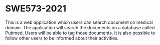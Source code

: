 # SWE573-2021

This is a web application which users can search document on medical domain. The application will search the documents on a database called Pubmed. Users will be able to tag those documents. It is also possible to follow other users to be informed about their activities.
